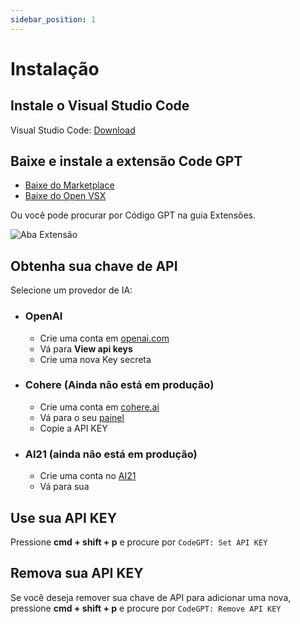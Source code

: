 ```yaml
---
sidebar_position: 1
---
```


# Instalação

## Instale o Visual Studio Code
Visual Studio Code: [Download](https://code.visualstudio.com/download)

## Baixe e instale a extensão Code GPT
- [Baixe do Marketplace](https://marketplace.visualstudio.com/items?itemName=DanielSanMedium.dscodegpt)
- [Baixe do Open VSX](https://open-vsx.org/extension/DanielSanMedium/dscodegpt)

Ou você pode procurar por Código GPT na guia Extensões.

![Aba Extensão](https://user-images.githubusercontent.com/6216945/212494271-256734c6-6cab-4c12-bb8f-dae1ffa74b33.png)

## Obtenha sua chave de API
Selecione um provedor de IA:
- ### OpenAI
  - Crie uma conta em [openai.com](https://openai.com/api/)
  - Vá para **View api keys**
  - Crie uma nova Key secreta

- ### Cohere (Ainda não está em produção)
  - Crie uma conta em [cohere.ai](https://cohere.ai/)
  - Vá para o seu [painel](https://dashboard.cohere.ai/)
  - Copie a API KEY

- ### AI21 (ainda não está em produção)
  - Crie uma conta no [AI21](https://www.ai21.com/)
  - Vá para sua

## Use sua API KEY

Pressione **cmd + shift + p** e procure por `CodeGPT: Set API KEY`

## Remova sua API KEY

Se você deseja remover sua chave de API para adicionar uma nova, pressione **cmd + shift + p** e procure por `CodeGPT: Remove API KEY`